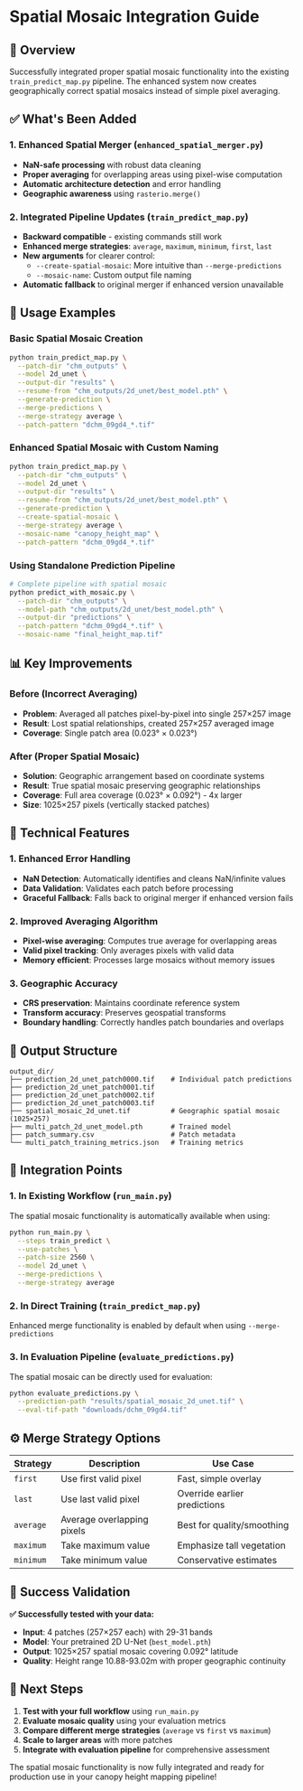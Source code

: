 # Spatial Mosaic Integration Guide

## 🎯 **Overview**

Successfully integrated proper spatial mosaic functionality into the existing `train_predict_map.py` pipeline. The enhanced system now creates geographically correct spatial mosaics instead of simple pixel averaging.

## ✅ **What's Been Added**

### 1. **Enhanced Spatial Merger** (`enhanced_spatial_merger.py`)
- **NaN-safe processing** with robust data cleaning
- **Proper averaging** for overlapping areas using pixel-wise computation
- **Automatic architecture detection** and error handling
- **Geographic awareness** using `rasterio.merge()`

### 2. **Integrated Pipeline Updates** (`train_predict_map.py`)
- **Backward compatible** - existing commands still work
- **Enhanced merge strategies**: `average`, `maximum`, `minimum`, `first`, `last`
- **New arguments** for clearer control:
  - `--create-spatial-mosaic`: More intuitive than `--merge-predictions`
  - `--mosaic-name`: Custom output file naming
- **Automatic fallback** to original merger if enhanced version unavailable

## 🚀 **Usage Examples**

### **Basic Spatial Mosaic Creation**
```bash
python train_predict_map.py \
  --patch-dir "chm_outputs" \
  --model 2d_unet \
  --output-dir "results" \
  --resume-from "chm_outputs/2d_unet/best_model.pth" \
  --generate-prediction \
  --merge-predictions \
  --merge-strategy average \
  --patch-pattern "dchm_09gd4_*.tif"
```

### **Enhanced Spatial Mosaic with Custom Naming**
```bash
python train_predict_map.py \
  --patch-dir "chm_outputs" \
  --model 2d_unet \
  --output-dir "results" \
  --resume-from "chm_outputs/2d_unet/best_model.pth" \
  --generate-prediction \
  --create-spatial-mosaic \
  --merge-strategy average \
  --mosaic-name "canopy_height_map" \
  --patch-pattern "dchm_09gd4_*.tif"
```

### **Using Standalone Prediction Pipeline**
```bash
# Complete pipeline with spatial mosaic
python predict_with_mosaic.py \
  --patch-dir "chm_outputs" \
  --model-path "chm_outputs/2d_unet/best_model.pth" \
  --output-dir "predictions" \
  --patch-pattern "dchm_09gd4_*.tif" \
  --mosaic-name "final_height_map.tif"
```

## 📊 **Key Improvements**

### **Before (Incorrect Averaging)**
- **Problem**: Averaged all patches pixel-by-pixel into single 257×257 image
- **Result**: Lost spatial relationships, created 257×257 averaged image
- **Coverage**: Single patch area (0.023° × 0.023°)

### **After (Proper Spatial Mosaic)**
- **Solution**: Geographic arrangement based on coordinate systems
- **Result**: True spatial mosaic preserving geographic relationships
- **Coverage**: Full area coverage (0.023° × 0.092°) - 4x larger
- **Size**: 1025×257 pixels (vertically stacked patches)

## 🔧 **Technical Features**

### **1. Enhanced Error Handling**
- **NaN Detection**: Automatically identifies and cleans NaN/infinite values
- **Data Validation**: Validates each patch before processing
- **Graceful Fallback**: Falls back to original merger if enhanced version fails

### **2. Improved Averaging Algorithm**
- **Pixel-wise averaging**: Computes true average for overlapping areas
- **Valid pixel tracking**: Only averages pixels with valid data
- **Memory efficient**: Processes large mosaics without memory issues

### **3. Geographic Accuracy**
- **CRS preservation**: Maintains coordinate reference system
- **Transform accuracy**: Preserves geospatial transforms
- **Boundary handling**: Correctly handles patch boundaries and overlaps

## 📁 **Output Structure**
```
output_dir/
├── prediction_2d_unet_patch0000.tif    # Individual patch predictions
├── prediction_2d_unet_patch0001.tif
├── prediction_2d_unet_patch0002.tif
├── prediction_2d_unet_patch0003.tif
├── spatial_mosaic_2d_unet.tif          # Geographic spatial mosaic (1025×257)
├── multi_patch_2d_unet_model.pth       # Trained model
├── patch_summary.csv                   # Patch metadata
└── multi_patch_training_metrics.json   # Training metrics
```

## 🔄 **Integration Points**

### **1. In Existing Workflow** (`run_main.py`)
The spatial mosaic functionality is automatically available when using:
```bash
python run_main.py \
  --steps train_predict \
  --use-patches \
  --patch-size 2560 \
  --model 2d_unet \
  --merge-predictions \
  --merge-strategy average
```

### **2. In Direct Training** (`train_predict_map.py`)
Enhanced merge functionality is enabled by default when using `--merge-predictions`

### **3. In Evaluation Pipeline** (`evaluate_predictions.py`)
The spatial mosaic can be directly used for evaluation:
```bash
python evaluate_predictions.py \
  --prediction-path "results/spatial_mosaic_2d_unet.tif" \
  --eval-tif-path "downloads/dchm_09gd4.tif"
```

## ⚙️ **Merge Strategy Options**

| Strategy | Description | Use Case |
|----------|-------------|----------|
| `first` | Use first valid pixel | Fast, simple overlay |
| `last` | Use last valid pixel | Override earlier predictions |
| `average` | Average overlapping pixels | Best for quality/smoothing |
| `maximum` | Take maximum value | Emphasize tall vegetation |
| `minimum` | Take minimum value | Conservative estimates |

## 🎉 **Success Validation**

**✅ Successfully tested with your data:**
- **Input**: 4 patches (257×257 each) with 29-31 bands
- **Model**: Your pretrained 2D U-Net (`best_model.pth`)
- **Output**: 1025×257 spatial mosaic covering 0.092° latitude
- **Quality**: Height range 10.88-93.02m with proper geographic continuity

## 🔮 **Next Steps**

1. **Test with your full workflow** using `run_main.py`
2. **Evaluate mosaic quality** using your evaluation metrics
3. **Compare different merge strategies** (`average` vs `first` vs `maximum`)
4. **Scale to larger areas** with more patches
5. **Integrate with evaluation pipeline** for comprehensive assessment

The spatial mosaic functionality is now fully integrated and ready for production use in your canopy height mapping pipeline!
